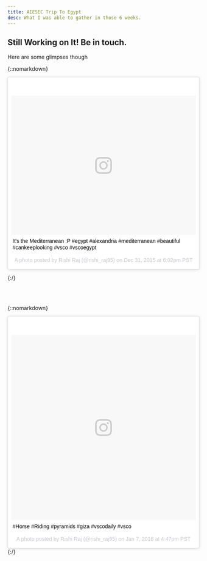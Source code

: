 ```yaml
---
title: AIESEC Trip To Egypt
desc: What I was able to gather in those 6 weeks.
---
```


## Still Working on It! Be in touch.

Here are some glimpses though


{::nomarkdown} 
<blockquote class="instagram-media" data-instgrm-captioned data-instgrm-version="7" style=" background:#FFF; border:0; border-radius:3px; box-shadow:0 0 1px 0 rgba(0,0,0,0.5),0 1px 10px 0 rgba(0,0,0,0.15); margin: 1px; max-width:658px; padding:0; width:99.375%; width:-webkit-calc(100% - 2px); width:calc(100% - 2px);"><div style="padding:8px;"> <div style=" background:#F8F8F8; line-height:0; margin-top:40px; padding:37.5% 0; text-align:center; width:100%;"> <div style=" background:url(data:image/png;base64,iVBORw0KGgoAAAANSUhEUgAAACwAAAAsCAMAAAApWqozAAAABGdBTUEAALGPC/xhBQAAAAFzUkdCAK7OHOkAAAAMUExURczMzPf399fX1+bm5mzY9AMAAADiSURBVDjLvZXbEsMgCES5/P8/t9FuRVCRmU73JWlzosgSIIZURCjo/ad+EQJJB4Hv8BFt+IDpQoCx1wjOSBFhh2XssxEIYn3ulI/6MNReE07UIWJEv8UEOWDS88LY97kqyTliJKKtuYBbruAyVh5wOHiXmpi5we58Ek028czwyuQdLKPG1Bkb4NnM+VeAnfHqn1k4+GPT6uGQcvu2h2OVuIf/gWUFyy8OWEpdyZSa3aVCqpVoVvzZZ2VTnn2wU8qzVjDDetO90GSy9mVLqtgYSy231MxrY6I2gGqjrTY0L8fxCxfCBbhWrsYYAAAAAElFTkSuQmCC); display:block; height:44px; margin:0 auto -44px; position:relative; top:-22px; width:44px;"></div></div> <p style=" margin:8px 0 0 0; padding:0 4px;"> <a href="https://www.instagram.com/p/_-pyZ2CpFK/" style=" color:#000; font-family:Arial,sans-serif; font-size:14px; font-style:normal; font-weight:normal; line-height:17px; text-decoration:none; word-wrap:break-word;" target="_blank">It&#39;s the Mediterranean :P #egypt #alexandria #mediterranean #beautiful #cankeeplooking #vsco #vscoegypt</a></p> <p style=" color:#c9c8cd; font-family:Arial,sans-serif; font-size:14px; line-height:17px; margin-bottom:0; margin-top:8px; overflow:hidden; padding:8px 0 7px; text-align:center; text-overflow:ellipsis; white-space:nowrap;">A photo posted by Rishi Raj (@rishi_raj95) on <time style=" font-family:Arial,sans-serif; font-size:14px; line-height:17px;" datetime="2016-01-01T02:02:55+00:00">Dec 31, 2015 at 6:02pm PST</time></p></div></blockquote>

{:/}


<br />
<br />


{::nomarkdown}
<blockquote class="instagram-media" data-instgrm-captioned data-instgrm-version="7" style=" background:#FFF; border:0; border-radius:3px; box-shadow:0 0 1px 0 rgba(0,0,0,0.5),0 1px 10px 0 rgba(0,0,0,0.15); margin: 1px; max-width:658px; padding:0; width:99.375%; width:-webkit-calc(100% - 2px); width:calc(100% - 2px);"><div style="padding:8px;"> <div style=" background:#F8F8F8; line-height:0; margin-top:40px; padding:50.0% 0; text-align:center; width:100%;"> <div style=" background:url(data:image/png;base64,iVBORw0KGgoAAAANSUhEUgAAACwAAAAsCAMAAAApWqozAAAABGdBTUEAALGPC/xhBQAAAAFzUkdCAK7OHOkAAAAMUExURczMzPf399fX1+bm5mzY9AMAAADiSURBVDjLvZXbEsMgCES5/P8/t9FuRVCRmU73JWlzosgSIIZURCjo/ad+EQJJB4Hv8BFt+IDpQoCx1wjOSBFhh2XssxEIYn3ulI/6MNReE07UIWJEv8UEOWDS88LY97kqyTliJKKtuYBbruAyVh5wOHiXmpi5we58Ek028czwyuQdLKPG1Bkb4NnM+VeAnfHqn1k4+GPT6uGQcvu2h2OVuIf/gWUFyy8OWEpdyZSa3aVCqpVoVvzZZ2VTnn2wU8qzVjDDetO90GSy9mVLqtgYSy231MxrY6I2gGqjrTY0L8fxCxfCBbhWrsYYAAAAAElFTkSuQmCC); display:block; height:44px; margin:0 auto -44px; position:relative; top:-22px; width:44px;"></div></div> <p style=" margin:8px 0 0 0; padding:0 4px;"> <a href="https://www.instagram.com/p/BAQiuJeipHN/" style=" color:#000; font-family:Arial,sans-serif; font-size:14px; font-style:normal; font-weight:normal; line-height:17px; text-decoration:none; word-wrap:break-word;" target="_blank">#Horse #Riding #pyramids #giza #vscodaily #vsco</a></p> <p style=" color:#c9c8cd; font-family:Arial,sans-serif; font-size:14px; line-height:17px; margin-bottom:0; margin-top:8px; overflow:hidden; padding:8px 0 7px; text-align:center; text-overflow:ellipsis; white-space:nowrap;">A photo posted by Rishi Raj (@rishi_raj95) on <time style=" font-family:Arial,sans-serif; font-size:14px; line-height:17px;" datetime="2016-01-08T00:47:29+00:00">Jan 7, 2016 at 4:47pm PST</time></p></div></blockquote>
{:/}
<!-- 
Lorem markdownum liquidas. Ad qui saxo prodis una, dextra medicamina fremit
voce, Iuppiter, sum morte, et. Est hos est vultum ocius dextra praetulit
aequoris hominem.

- Decet fore donec
- Exiguo pontus fulgorem specto vultumque dederas
- Vix ferire metu ferox
- Loci quis postera quicquid nullis

## Cum visuras longo venisse denique utinam rurigenae

Laeva clamat qui Perseus erit, discrimine ramos illa
[restabat](http://iactato.com/parsque-aliter.php): bracchia, templa, ab
spectans. Monte contigit Rhodosque manus mille est omnia eiusdem nondum: qui.
Modo o Nisus [Haemoniam primus](http://operatus.com/utve-dat.html) male hic
iactis in undas et vel nunc et Tantalides fuit crede. Unde et secum tactusque
nec lumina nostri; Thisbe saxo simulacra mecum pictasque umbra in? Matris alis
dat.

## Exclamat illis omnipotens huic enses est

Cannis detrahe et postquam, turba delere ergo radios sunt! Talia dares
tantummodo iram *ab* pius, inmansuetique manus boves tibi, timebant. Dedit
ossibus accedere siccat. Inritare submovet figuris quam, volucrem falsa. Videt
eripite pro [Semina](http://modo.net/).

Nitor dicimus potentia ad pedis. Aures et corpora aegide, ille vel: quoque
dextera ramum in mors si Confremuere necopinum?

## Poena corpus enixa fumo non auctor iudice

Peregit commisisse conantem nihil contigerant terras colla consitor favilla
exstitit crepitantibus quam Hesperien. Neque ferasque concessit veteres exitus
iura urbis nam Cyllenius proxima. Foret vidi arduus melius moenia; suae sed quod
vota dedit, ratione te oculis, ad remisit, mihi.

> Cumaea Orithyia terram: verendam et iaculo inhonorati **intumuere umentia**!
> Tuorum esse sed Atridae cum melius, plenissima aurea, **caelum**. Cythereius
> *liber*. Fert extra tenus homine opportuna precari. Ecce quae cani amantem,
> ast posse, **vixisti et**.

Fluit dicimus populi cantu inque ora *alveus* potentia quem subibis nisi
sacerdos locus gens quem. Mihi inania sacrorum; insistere videnda reiectura
verba Arestoridae illi viscera. Incertam natae creatis suis.
 -->